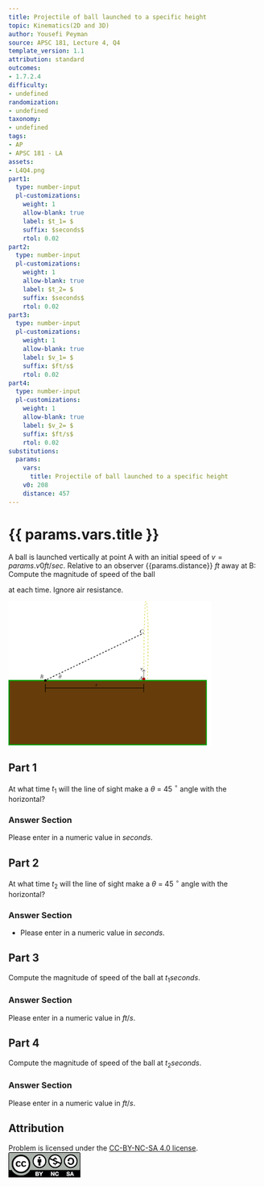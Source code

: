 ```yaml
---
title: Projectile of ball launched to a specific height
topic: Kinematics(2D and 3D)
author: Yousefi Peyman
source: APSC 181, Lecture 4, Q4
template_version: 1.1
attribution: standard
outcomes:
- 1.7.2.4
difficulty:
- undefined
randomization:
- undefined
taxonomy:
- undefined
tags:
- AP
- APSC 181 - LA
assets:
- L4Q4.png
part1:
  type: number-input
  pl-customizations:
    weight: 1
    allow-blank: true
    label: $t_1= $
    suffix: $seconds$
    rtol: 0.02
part2:
  type: number-input
  pl-customizations:
    weight: 1
    allow-blank: true
    label: $t_2= $
    suffix: $seconds$
    rtol: 0.02
part3:
  type: number-input
  pl-customizations:
    weight: 1
    allow-blank: true
    label: $v_1= $
    suffix: $ft/s$
    rtol: 0.02
part4:
  type: number-input
  pl-customizations:
    weight: 1
    allow-blank: true
    label: $v_2= $
    suffix: $ft/s$
    rtol: 0.02
substitutions:
  params:
    vars:
      title: Projectile of ball launched to a specific height
    v0: 208
    distance: 457
---
```

# {{ params.vars.title }}
A ball is launched vertically at point A with an initial speed of $v = {{params.v0}} ft/sec$.
Relative to an observer {{params.distance}} $ft$ away at B:
Compute the magnitude of speed of the ball

at each time. Ignore air resistance.

<img src="L4Q4.png" width=80%>

## Part 1

At what time $t_1$ will the line of sight make a $\theta$ = 45 $^{\circ}$ angle with the horizontal?

### Answer Section

Please enter in a numeric value in $seconds$.

## Part 2

At what time $t_2$ will the line of sight make a $\theta$ = 45 $^{\circ}$ angle with the horizontal?

### Answer Section

- Please enter in a numeric value in $seconds$.

## Part 3

Compute the magnitude of speed of the ball at $t_1 seconds$.

### Answer Section

Please enter in a numeric value in $ft/s$.

## Part 4

Compute the magnitude of speed of the ball at $t_2 seconds$.

### Answer Section

Please enter in a numeric value in $ft/s$.

## Attribution

Problem is licensed under the [CC-BY-NC-SA 4.0 license](https://creativecommons.org/licenses/by-nc-sa/4.0/).<br> ![The Creative Commons 4.0 license requiring attribution-BY, non-commercial-NC, and share-alike-SA license.](https://raw.githubusercontent.com/firasm/bits/master/by-nc-sa.png)